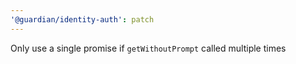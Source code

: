 ```yaml
---
'@guardian/identity-auth': patch
---
```


Only use a single promise if `getWithoutPrompt` called multiple times
